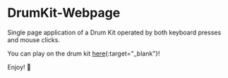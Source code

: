 # DrumKit-Webpage

Single page application of a Drum Kit operated by both keyboard presses and mouse clicks.

You can play on the drum kit [here](https://kazblacktopp.github.io/DrumKit-Webpage/){:target="_blank"}!

Enjoy! 🥁
